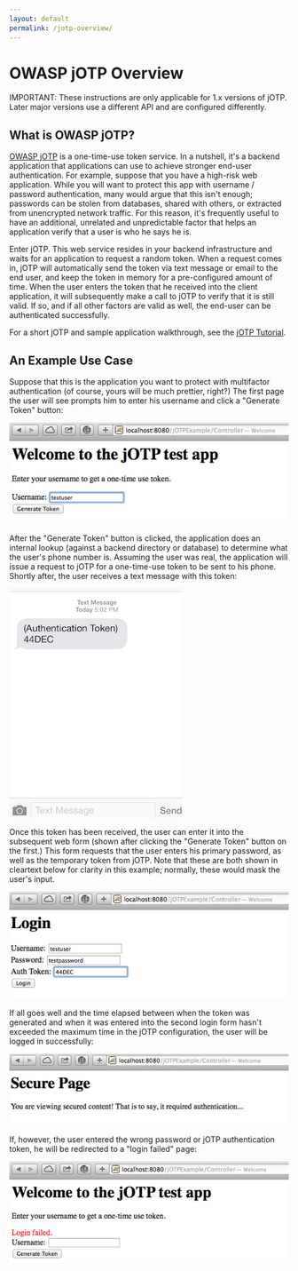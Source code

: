 ```yaml
---
layout: default
permalink: /jotp-overview/
---
```


# OWASP jOTP Overview

IMPORTANT: These instructions are only applicable for 1.x versions of jOTP.  Later major versions use a different API and are configured differently.

<!-- 3/20/2014 -->

## What is OWASP jOTP?

[OWASP jOTP](https://www.owasp.org/index.php/OWASP_JOTP_Project) is a one-time-use token service.  In a nutshell, it's a backend application that applications can use to achieve stronger end-user authentication.  For example, suppose that you have a high-risk web application.  While you will want to protect this app with username / password authentication, many would argue that this isn't enough; passwords can be stolen from databases, shared with others, or extracted from unencrypted network traffic.  For this reason, it's frequently useful to have an additional, unrelated and unpredictable factor that helps an application verify that a user is who he says he is.

Enter jOTP.  This web service resides in your backend infrastructure and waits for an application to request a random token.  When a request comes in, jOTP will automatically send the token via text message or email to the end user, and keep the token in memory for a pre-configured amount of time.  When the user enters the token that he received into the client application, it will subsequently make a call to jOTP to verify that it is still valid.  If so, and if all other factors are valid as well, the end-user can be authenticated successfully.

For a short jOTP and sample application walkthrough, see the [jOTP Tutorial](jotp-tutorial).

## An Example Use Case

Suppose that this is the application you want to protect with multifactor authentication (of course, yours will be much prettier, right?)  The first page the user will see prompts him to enter his username and click a "Generate Token" button:

![Login page with username](images/jotp-overview/login-username.png)

After the "Generate Token" button is clicked, the application does an internal lookup (against a backend directory or database) to determine what the user's phone number is.  Assuming the user was real, the application will issue a request to jOTP for a one-time-use token to be sent to his phone.  Shortly after, the user receives a text message with this token:

![OTP token from jOTP on cell-phone](images/jotp-overview/token-msg.png)

Once this token has been received, the user can enter it into the subsequent web form (shown after clicking the "Generate Token" button on the first.)  This form requests that the user enters his primary password, as well as the temporary token from jOTP.  Note that these are both shown in cleartext below for clarity in this example; normally, these would mask the user's input.

![Login page prompting for OTP token](images/jotp-overview/username-password-token.png)

If all goes well and the time elapsed between when the token was generated and when it was entered into the second login form hasn't exceeded the maximum time in the jOTP configuration, the user will be logged in successfully:

![Secured page](images/jotp-overview/secured.png)

If, however, the user entered the wrong password or jOTP authentication token, he will be redirected to a "login failed" page:

![Login failed](images/jotp-overview/login-failed.png)

